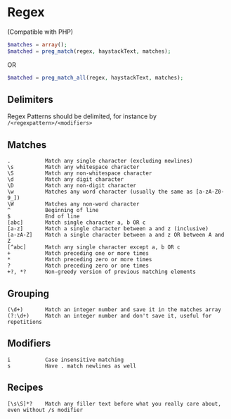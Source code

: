 # Regex

(Compatible with PHP)

```php
$matches = array();
$matched = preg_match(regex, haystackText, matches);
```
OR
```php
$matched = preg_match_all(regex, haystackText, matches);
```

## Delimiters

Regex Patterns should be delimited, for instance by `/<regexpattern>/<modifiers>`

## Matches
```
.           Match any single character (excluding newlines)
\s          Match any whitespace character
\S          Match any non-whitespace character
\d          Match any digit character
\D          Match any non-digit character
\w          Matches any word character (usually the same as [a-zA-Z0-9_])
\W          Matches any non-word character
^           Beginning of line
$           End of line
[abc]       Match single character a, b OR c
[a-z]       Match a single character between a and z (inclusive)
[a-zA-Z]    Match a single character between a and z OR between A and Z
[^abc]      Match any single character except a, b OR c
+           Match preceding one or more times
*           Match preceding zero or more times
?           Match preceding zero or one times
+?, *?      Non-greedy version of previous matching elements
```

## Grouping
```
(\d+)       Match an integer number and save it in the matches array
(?:\d+)     Match an integer number and don't save it, useful for repetitions
```

## Modifiers
```
i           Case insensitive matching
s           Have . match newlines as well
```

## Recipes
```
[\s\S]*?    Match any filler text before what you really care about, even without /s modifier
```
